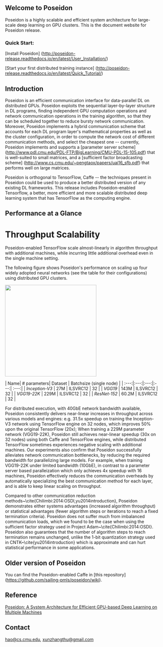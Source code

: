 ## Welcome to Poseidon

Poseidon is a highly scalable and efficient system architecture for large-scale deep learning on GPU clusters. This is the document website for Poseidon release.

### Quick Start:

[Install Poseidon]
(http://poseidon-release.readthedocs.io/en/latest/User_Installation/)

[Start your first distributed training instance]
(http://poseidon-release.readthedocs.io/en/latest/Quick_Tutorial/)

## Introduction

Poseidon is an efficient communication interface for data-parallel DL on distributed GPUs. Poseidon exploits the sequential layer-by-layer structure in DL programs, finding independent GPU computation operations and network communication operations in the training algorithm, so that they can be scheduled together to reduce bursty network communication. Moreover, Poseidon implements a hybrid communication scheme that accounts for each DL program layer's mathematical properties as well as the cluster configuration, in order to compute the network cost of different communication methods, and select the cheapest one -- currently, Poseidon implements and supports a [parameter server scheme] (http://www.pdl.cmu.edu/PDL-FTP/BigLearning/CMU-PDL-15-105.pdf) that is well-suited to small matrices, and a [sufficient factor broadcasting scheme] (http://www.cs.cmu.edu/~pengtaox/papers/uai16_sfb.pdf) that performs well on large matrices.

Poseidon is orthogonal to TensorFlow, Caffe -- the techniques present in Poseidon could be used to produce a better distributed version of any existing DL frameworks. This release includes Poseidon-enabled Tensorflow, a better, more efficient and more scalable distributed deep learning system that has TensorFlow as the computing engine.

## Performance at a Glance

# Throughput Scalability

Poseidon-enabled TensorFlow scale almost-linearly in algorithm throughput with additional machines, while incurring little additional overhead even in the single machine setting. 

The following figure shows Poseidon's performance on scaling up four widely adopted neural networks (see the table for their configurations) using distributed GPU clusters. 

<img src="https://c1.staticflickr.com/3/2098/32542114440_aa3c22b78e_b.jpg" height="300"> 



| Name| # parameters| Dataset | Batchsize (single node) |
| :---:|:---:|:---:|:---:| :---:|
| _Inception-V3_  | 27M | ILSVRC12  | 32 |
| _VGG19_ | 143M | ILSVRC12 | 32 |
| _VGG19-22K_ | 229M | ILSVRC12  | 32 | 
| _ResNet-152_ | 60.2M | ILSVRC12 | 32 |


For distributed execution, with 40GbE network bandwidth available, Poseidon consistently delivers near-linear increases in throughput across various models and engines: e.g. 31.5x speedup on training the Inception-V3 network using TensorFlow engine on 32 nodes, which improves 50\% upon the original TensorFlow (20x); When training a 229M parameter network (VGG19-22K), Poseidon still achieves near-linear speedup (30x on 32 nodes) using both Caffe and TensorFlow engines, while distributed TensorFlow sometimes experiences negative scaling with additional machines. Our experiments also confirm that Poseidon successfully alleviates network communication bottlenecks, by reducing the required bandwidth for parallelizing large models. For example, when training VGG19-22K under limited bandwidth (10GbE), in contrast to a parameter server based paralleization which only achieves 4x speedup with 16 machines, Poseidon effectively reduces the communication overheads by automatically specializing the best communication method for each layer, and is able to keep linear scaling on throughput.

Compared to other communication reduction methods~\cite{Chilimbi:2014:OSDI,yu2014introduction}, Poseidon demonstrates either systems advantages (increased algorithm throughput) or statistical advantages (fewer algorithm steps or iterations to reach a fixed termination criteria). Poseidon does not suffer much from imbalanced communication loads, which we found to be the case when using the sufficient factor strategy used in Project Adam~\cite{Chilimbi:2014:OSDI}. Poseidon also guarantees that the number of algorithm steps to reach termination remains unchanged, unlike the 1-bit quantization strategy used in CNTK~\cite{yu2014introduction} which is approximate and can hurt statistical performance in some applications. 



## Older version of Poseidon

You can find the Poseidon-enabled Caffe in [this repository] (https://github.com/sailing-pmls/poseidon/wiki).

## Reference
      
[Poseidon: A System Architecture for Efficient GPU-based Deep Learning on Multiple Machines](https://arxiv.org/pdf/1512.06216v1.pdf)

## Contact
[hao@cs.cmu.edu](mailto:hao@cs.cmu.edu), [xunzhangthu@gmail.com](mailto:xunzhangthu@gmail.com)
